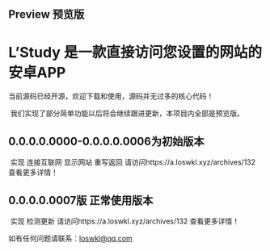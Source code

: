 ## Preview 预览版
# L’Study 是一款直接访问您设置的网站的安卓APP 

  当前源码已经开源，欢迎下载和使用，源码并无过多的核心代码！

  我们实现了部分简单功能以后将会继续跟进更新，本项目内全部是预览版。
  
## 0.0.0.0.0000-0.0.0.0.0006为初始版本 

  实现 连接互联网 显示网站 重写返回 
  请访问https://a.loswkl.xyz/archives/132 查看更多详情！
  
## 0.0.0.0.0007版 正常使用版本
  
  实现 检测更新 
  请访问https://a.loswkl.xyz/archives/132 查看更多详情！
  
  
  
  如有任何问题请联系：loswkl@qq.com
